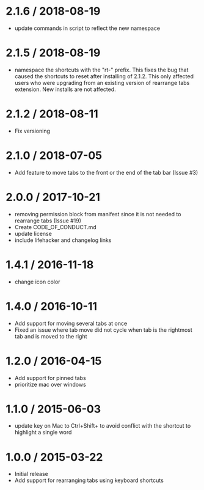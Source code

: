 
2.1.6 / 2018-08-19
==================

  * update commands in script to reflect the new namespace

2.1.5 / 2018-08-19
==================

  * namespace the shortcuts with the "rt-" prefix. This fixes the bug that caused the shortcuts to reset after installing of 2.1.2. This only affected users who were upgrading from an existing version of rearrange tabs extension. New installs are not affected.

2.1.2 / 2018-08-11
==================

  * Fix versioning

2.1.0 / 2018-07-05
==================

  * Add feature to move tabs to the front or the end of the tab bar (Issue #3)

2.0.0 / 2017-10-21
==================

  * removing permission block from manifest since it is not needed to rearrange tabs (Issue #19)
  * Create CODE_OF_CONDUCT.md
  * update license
  * include lifehacker and changelog links

1.4.1 / 2016-11-18
==================

  * change icon color

1.4.0 / 2016-10-11
==================

  - Add support for moving several tabs at once
  - Fixed an issue where tab move did not cycle when tab is the rightmost tab and is moved to the right

1.2.0 / 2016-04-15
==================

  * Add support for pinned tabs
  * prioritize mac over windows

1.1.0 / 2015-06-03
==================

  * update key on Mac to Ctrl+Shift+<Arrow> to avoid conflict with the shortcut to highlight a single word

1.0.0 / 2015-03-22
==================

* Initial release
* Add support for rearranging tabs using keyboard shortcuts
